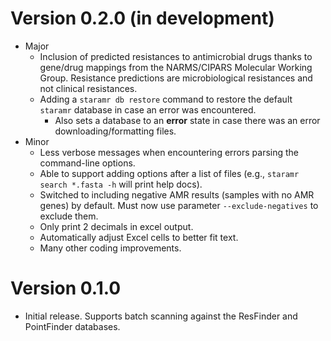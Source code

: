 # Version 0.2.0 (in development)

* Major
    * Inclusion of predicted resistances to antimicrobial drugs thanks to gene/drug mappings from the NARMS/CIPARS Molecular Working Group. Resistance predictions are microbiological resistances and not clinical resistances.
    * Adding a `staramr db restore` command to restore the default `staramr` database in case an error was encountered.
        * Also sets a database to an **error** state in case there was an error downloading/formatting files.
* Minor
    * Less verbose messages when encountering errors parsing the command-line options.
    * Able to support adding options after a list of files (e.g., `staramr search *.fasta -h` will print help docs).
    * Switched to including negative AMR results (samples with no AMR genes) by default.  Must now use parameter `--exclude-negatives` to exclude them.
    * Only print 2 decimals in excel output.
    * Automatically adjust Excel cells to better fit text.
    * Many other coding improvements.

# Version 0.1.0

* Initial release.  Supports batch scanning against the ResFinder and PointFinder databases.
